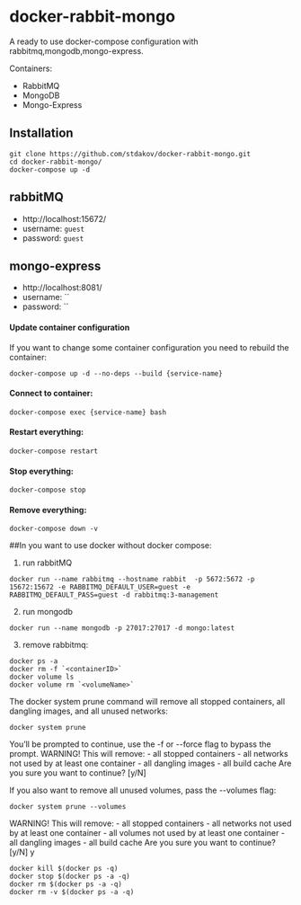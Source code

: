 # docker-rabbit-mongo

A ready to use docker-compose configuration with rabbitmq,mongodb,mongo-express.

Containers:

- RabbitMQ
- MongoDB
- Mongo-Express

## Installation

```shell
git clone https://github.com/stdakov/docker-rabbit-mongo.git
cd docker-rabbit-mongo/
docker-compose up -d
```

## rabbitMQ

- http://localhost:15672/
- username: `guest`
- password: `guest`

## mongo-express

- http://localhost:8081/
- username: ``
- password: ``

#### Update container configuration

If you want to change some container configuration you need to rebuild the container:

```shell
docker-compose up -d --no-deps --build {service-name}
```

#### Connect to container:

```shell
docker-compose exec {service-name} bash
```

#### Restart everything:

```shell
docker-compose restart
```

#### Stop everything:

```shell
docker-compose stop
```

#### Remove everything:

```shell
docker-compose down -v
```

##In you want to use docker without docker compose:

1. run rabbitMQ 
```shell
docker run --name rabbitmq --hostname rabbit  -p 5672:5672 -p 15672:15672 -e RABBITMQ_DEFAULT_USER=guest -e RABBITMQ_DEFAULT_PASS=guest -d rabbitmq:3-management
```
2. run mongodb
```shell
docker run --name mongodb -p 27017:27017 -d mongo:latest
```
3. remove rabbitmq:
```shell
docker ps -a
docker rm -f `<containerID>`
docker volume ls
docker volume rm `<volumeName>`
```
The docker system prune command will remove all stopped containers, all dangling images, and all unused networks:
```shell
docker system prune
```
You’ll be prompted to continue, use the -f or --force flag to bypass the prompt.
WARNING! This will remove:
        - all stopped containers
        - all networks not used by at least one container
        - all dangling images
        - all build cache
Are you sure you want to continue? [y/N]

If you also want to remove all unused volumes, pass the --volumes flag:

```shell
docker system prune --volumes
```
WARNING! This will remove:
        - all stopped containers
        - all networks not used by at least one container
        - all volumes not used by at least one container
        - all dangling images
        - all build cache
Are you sure you want to continue? [y/N] y
```shell
docker kill $(docker ps -q)
docker stop $(docker ps -a -q)
docker rm $(docker ps -a -q)
docker rm -v $(docker ps -a -q)
```
